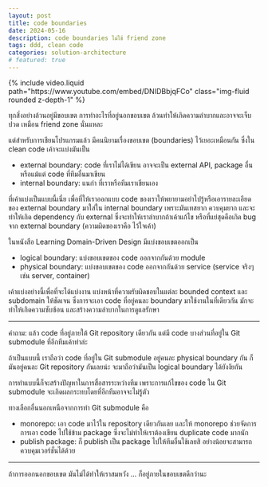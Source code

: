 ```yaml
---
layout: post
title: code boundaries
date: 2024-05-16
description: code boundaries ไม่ใช้ friend zone
tags: ddd, clean code
categories: solution-architecture
# featured: true
---
```


<div class="row mt-3">
    <div class="col-sm mt-3 mt-md-0">
        {% include video.liquid path="https://www.youtube.com/embed/DNIDBbjqFCo" class="img-fluid rounded z-depth-1" %}
    </div>
</div>

ทุกสิ่งอย่างล้วนอยู่มีขอบเขต การทำอะไรที่อยู่นอกขอบเขต ล้วนทำให้เกิดความลำบากและอาจจะเจ็บปวด เหมือน friend zone นั่นแหละ

แต่สำหรับการเชียนโปรแกรมแล้ว มีคนนิยามเรื่องขอบเขต (boundaries) ไว้เยอะเหมือนกัน ซึ่งใน clean code เค้าจะแบ่งมันเป็น 

- external boundary: code ที่เราไม่ได้เขียน อาจจะเป็น external API, package อื่น หรือแม้แต่ code ที่ทีมอื่นมาเขียน
- internal boundary: แนกำ ที่เราหรือทีมเราเขียนเอง

ที่เค้าแบ่งเป็นแบบนี้เนี่ย เพื่อที่ให้เราออกแบบ code ของเราให้พยายามอย่าไปรู้หรือเอารายละเอียดของ external boundary มาใส่ใน internal boundary เพราะมันเทสยาก ควบคุมยาก และจะทำให้เกิด dependency กับ external ซึ่งจะทำให้เราลำบากถ้าเค้าแก้ไข หรือที่แย่สุดคือเกิด bug จาก external boundary (ความผิดของเราคือ ไว้ใจเค้า)

ในหนังสือ Learning Domain-Driven Design มีแบ่งขอบเขตออกเป็น 

- logical boundary: แบ่งขอบเขตของ code ออกจากกันด้วย module 
- physical boundary: แบ่งขอบเขตของ code ออกจากกันด้วย service (service จริงๆ เช่น server, container)

เค้าแบ่งอย่างนี้เพื่อที่จะได้แบ่งงาน แบ่งหน้าที่ความรับผิดชอบในแต่ละ bounded context และ subdomain ให้ชัดเจน ซึ่งการจะเอา code ที่อยู่คนละ boundary มาใช้งานในที่เดียวกัน มักจะทำให้เกิดความซับซ้อน และสร้างความลำบากในการดูแลรักษา

---

คำถาม: แล้ว code ที่อยู่ภายใต้ Git repository เดียวกัน แต่มี code บางส่วนที่อยู่ใน Git submodule ที่อีกทีมเค้าทำล่ะ 

ถ้าเป็นแบบนี้ เราถือว่า code ที่อยู่ใน Git submodule อยู่คนละ physical boundary กัน ก็มันอยู่คนละ Git repository กันเลยน่ะ จะมาถือว่ามันเป็น logical boundary ได้ยังงัยกัน

การทำแบบนี้ก็จะสร้างปัญหาในการสื่อสารระหว่างทีม เพราะการแก้ไขของ code ใน Git submodule จะเกิดผลกระทบโดยที่อีกทีมอาจจะไม่รู้ตัว

ทางเลือกอื่นนอกเหนือจากการทำ Git submodule คือ 
- monorepo: เอา code มาไว้ใน repository เดียวกันเลย และให้ monorepo ช่วยจัดการการเอา code ไปใช้ข้าม package ซึ่งจะไม่ทำให้เราต้องเขียน duplicate code มากนัก
- publish package: ก็ publish เป็น package ไปให้ทีมอื่นใช้เลยสิ อย่างน้อยจะสามารถควบคุมเวอร์ชั่นได้ด้วย

---

ถ้าการออกนอกขอบเขต มันไม่ได้ทำให้เราสมหวัง ... ก็อยู่ภายในขอบเขตดีกว่านะ
